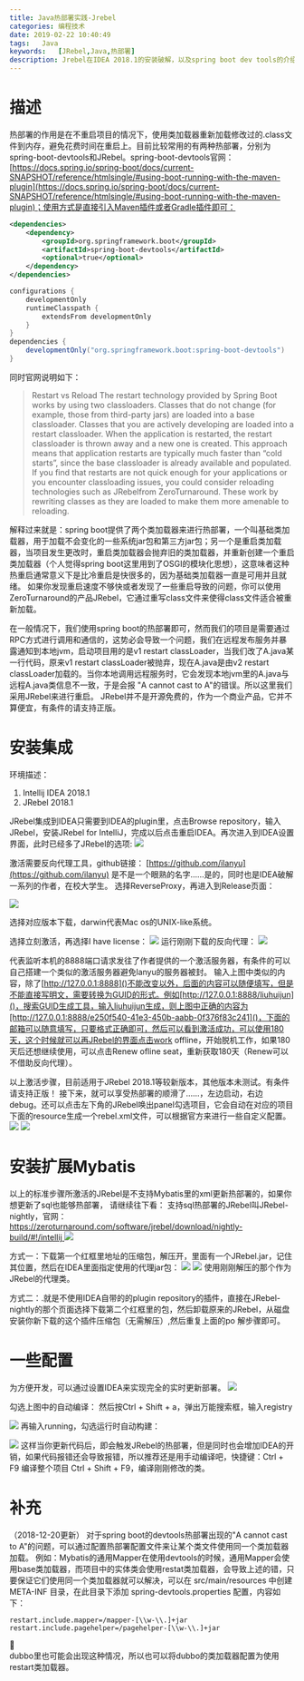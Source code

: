 ```yaml
---
title: Java热部署实践-Jrebel
categories: 编程技术
date: 2019-02-22 10:40:49
tags:	Java
keywords:	[JRebel,Java,热部署]
description: Jrebel在IDEA 2018.1的安装破解，以及spring boot dev tools的介绍
---
```

# 描述
热部署的作用是在不重启项目的情况下，使用类加载器重新加载修改过的.class文件到内存，避免花费时间在重启上。目前比较常用的有两种热部署，分别为spring-boot-devtools和JRebel。spring-boot-devtools官网：[https://docs.spring.io/spring-boot/docs/current-SNAPSHOT/reference/htmlsingle/#using-boot-running-with-the-maven-plugin](https://docs.spring.io/spring-boot/docs/current-SNAPSHOT/reference/htmlsingle/#using-boot-running-with-the-maven-plugin)；使用方式是直接引入Maven插件或者Gradle插件即可：
<!--more-->

```xml
<dependencies>
	<dependency>
		<groupId>org.springframework.boot</groupId>
		<artifactId>spring-boot-devtools</artifactId>
		<optional>true</optional>
	</dependency>
</dependencies>
```
```gradle
configurations {
	developmentOnly
	runtimeClasspath {
		extendsFrom developmentOnly
	}
}
dependencies {
	developmentOnly("org.springframework.boot:spring-boot-devtools")
}
```

同时官网说明如下：

> Restart vs Reload
The restart technology provided by Spring Boot works by using two classloaders. Classes that do not change (for example, those from third-party jars) are loaded into a base classloader. Classes that you are actively developing are loaded into a restart classloader. When the application is restarted, the restart classloader is thrown away and a new one is created. This approach means that application restarts are typically much faster than “cold starts”, since the base classloader is already available and populated.
If you find that restarts are not quick enough for your applications or you encounter classloading issues, you could consider reloading technologies such as JRebelfrom ZeroTurnaround. These work by rewriting classes as they are loaded to make them more amenable to reloading.
 
解释过来就是：spring boot提供了两个类加载器来进行热部署，一个叫基础类加载器，用于加载不会变化的一些系统jar包和第三方jar包；另一个是重启类加载器，当项目发生更改时，重启类加载器会抛弃旧的类加载器，并重新创建一个重启类加载器（个人觉得spring boot这里用到了OSGI的模块化思想），这意味者这种热重启通常意义下是比冷重启是快很多的，因为基础类加载器一直是可用并且就绪。
如果你发现重启速度不够快或者发现了一些重启导致的问题，你可以使用ZeroTurnaround﻿的产品JRebel，它通过重写class文件来使得class文件适合被重新加载。

在一般情况下，我们使用spring boot的热部署即可，然而我们的项目是需要通过RPC方式进行调用和通信的，这势必会导致一个问题，我们在远程发布服务并暴露通知到本地jvm，启动项目用的是v1 restart classLoader，当我们改了A.java某一行代码，原来v1 restart classLoader被抛弃，现在A.java是由v2 restart classLoader加载的。当你本地调用远程服务时，它会发现本地jvm里的A.java与远程A.java类信息不一致，于是会报 "A cannot cast to A"的错误。所以这里我们采用JRebel来进行重启。
JRebel并不是开源免费的，作为一个商业产品，它并不算便宜，有条件的请支持正版。

# 安装集成
环境描述：
    
1. Intellij IDEA 2018.1
1. JRebel 2018.1

JRebel集成到IDEA只需要到IDEA的plugin里，点击Browse repository，输入JRebel，安装JRebel for IntelliJ，完成以后点击重启IDEA。再次进入到IDEA设置界面，此时已经多了JRebel的选项:
![](Java热部署实践-Jrebel/1540305050860_10.png)

激活需要反向代理工具，github链接：
[https://github.com/ilanyu](https://github.com/ilanyu)
是不是一个眼熟的名字……是的，同时也是IDEA破解一系列的作者，在校大学生。
选择ReverseProxy，再进入到Release页面：

![](Java热部署实践-Jrebel/1540305050882_11.png)

选择对应版本下载，darwin代表Mac os的UNIX-like系统。
 
选择立刻激活，再选择I have license：
![](Java热部署实践-Jrebel/1540305050913_12.png)
运行刚刚下载的反向代理：
![](Java热部署实践-Jrebel/1540305050076_7.png)

代表监听本机的8888端口请求发往了作者提供的一个激活服务器，有条件的可以自己搭建一个类似的激活服务器避免lanyu的服务器被封。
输入上图中类似的内容，除了[http://127.0.0.1:8888]()不能改变以外，后面的内容可以随便填写，但是不能直接写明文，需要转换为GUID的形式。例如[http://127.0.0.1:8888/liuhuijun]()，搜索GUID生成工具，输入liuhuijun生成，则上图中正确的内容为[http://127.0.0.1:8888/e250f540-41e3-450b-aabb-0f376f83c241]()，下面的邮箱可以随意填写，只要格式正确即可，然后可以看到激活成功，可以使用180天，这个时候就可以再JRebel的界面点击work offline，开始脱机工作，如果180天后还想继续使用，可以点击Renew ofline seat，重新获取180天（Renew可以不借助反向代理）。

以上激活步骤，目前适用于JRebel 2018.1等较新版本，其他版本未测试。有条件请支持正版！
接下来，就可以享受热部署的顺滑了……，左边启动，右边debug。还可以点击左下角的JRebel唤出panel勾选项目，它会自动在对应的项目下面的resource生成一个rebel.xml文件，可以根据官方来进行一些自定义配置。
![](Java热部署实践-Jrebel/1540305050033_6.png)
![](Java热部署实践-Jrebel/1540305050466_8.png)

# 安装扩展Mybatis
以上的标准步骤所激活的JRebel是不支持Mybatis里的xml更新热部署的，如果你想更新了sql也能够热部署， 请继续往下看：
支持sql热部署的JRebel叫JRebel-nightly，官网：
[https://zeroturnaround.com/software/jrebel/download/nightly-build/#!/intellij ](https://zeroturnaround.com/software/jrebel/download/nightly-build/#!/intellij)
![](Java热部署实践-Jrebel/1540305054391_17.png)

方式一：下载第一个红框里地址的压缩包，解压开，里面有一个JRebel.jar，记住其位置，然后在IDEA里面指定使用的代理jar包：
![](Java热部署实践-Jrebel/1540305053000_15.png)
![](Java热部署实践-Jrebel/1540305052789_13.png)
使用刚刚解压的那个作为JRebel的代理类。

方式二：.就是不使用IDEA自带的的plugin repository的插件，直接在JRebel-nightly的那个页面选择下载第二个红框里的包，然后卸载原来的JRebel，从磁盘安装你新下载的这个插件压缩包（无需解压）,然后重复上面的po 解步骤即可。

# 一些配置
为方便开发，可以通过设置IDEA来实现完全的实时更新部署。
![](Java热部署实践-Jrebel/1540305053442_16.png)

勾选上图中的自动编译：
然后按Ctrl + Shift + a，弹出万能搜索框，输入registry

![](Java热部署实践-Jrebel/1540305052976_14.png)
再输入running，勾选运行时自动构建：

![](Java热部署实践-Jrebel/1540305050831_9.png)
这样当你更新代码后，即会触发JRebel的热部署，但是同时也会增加IDEA的开销，如果代码报错还会导致报错，所以推荐还是用手动编译吧，快捷键：Ctrl + F9 编译整个项目 Ctrl + Shift + F9，编译刚刚修改的类。
# 补充
（2018-12-20更新）
对于spring boot的devtools热部署出现的"A cannot cast to A"的问题，可以通过配置热部署配置文件来让某个类文件使用同一个类加载器加载。
例如：Mybatis的通用Mapper在使用devtools的时候，通用Mapper会使用base类加载器，而项目中的实体类会使用restat类加载器，会导致上述的错，只要保证它们使用同一个类加载器就可以解决，可以在 src/main/resources 中创建 META-INF 目录，在此目录下添加 spring-devtools.properties 配置，内容如下：

	restart.include.mapper=/mapper-[\\w-\\.]+jar
	restart.include.pagehelper=/pagehelper-[\\w-\\.]+jar
	
dubbo里也可能会出现这种情况，所以也可以将dubbo的类加载器配置为使用restart类加载器。

